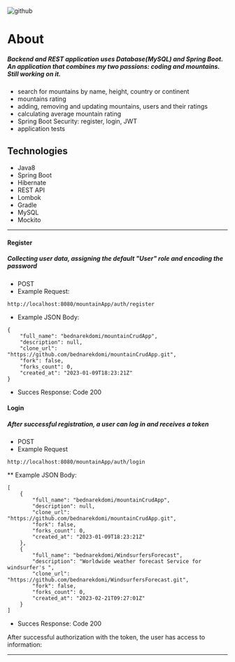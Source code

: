 ![github](https://user-images.githubusercontent.com/40741056/74937413-4304d980-53ec-11ea-8010-58655042feb5.jpg)

# About

##### Backend and REST application uses Database(MySQL) and Spring Boot. An application that combines my two passions: coding and mountains. Still working on it.

* search for mountains by name, height, country or continent
* mountains rating
* adding, removing and updating mountains, users and their ratings
* calculating average mountain rating
* Spring Boot Security: register, login, JWT
* application tests

## Technologies

* Java8
* Spring Boot
* Hibernate
* REST API
* Lombok
* Gradle
* MySQL
* Mockito

____________________________________________________________________________________________________________
####  Register
##### Collecting user data, assigning the default "User" role and encoding the password
* POST
* Example Request:
````
http://localhost:8080/mountainApp/auth/register
````           
* Example JSON Body:
````	
{
    "full_name": "bednarekdomi/mountainCrudApp",
    "description": null,
    "clone_url": "https://github.com/bednarekdomi/mountainCrudApp.git",
    "fork": false,
    "forks_count": 0,
    "created_at": "2023-01-09T18:23:21Z"
}
````
* Succes Response: Code 200

#### Login
##### After successful registration, a user can log in and receives a token
* POST
* Example Request
````
http://localhost:8080/mountainApp/auth/login
````
** Example JSON Body:
````	
[
    {
        "full_name": "bednarekdomi/mountainCrudApp",
        "description": null,
        "clone_url": "https://github.com/bednarekdomi/mountainCrudApp.git",
        "fork": false,
        "forks_count": 0,
        "created_at": "2023-01-09T18:23:21Z"
    },
    {
        "full_name": "bednarekdomi/WindsurfersForecast",
        "description": "Worldwide weather forecast Service for windsurfer's ",
        "clone_url": "https://github.com/bednarekdomi/WindsurfersForecast.git",
        "fork": false,
        "forks_count": 0,
        "created_at": "2023-02-21T09:27:01Z"
    }
]
````
* Succes Response: Code 200

After successful authorization with the token, the user has access to information:

___________________________________________________________________________________________________________________________________________

````
